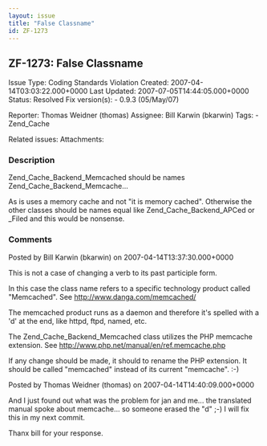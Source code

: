 ```yaml
---
layout: issue
title: "False Classname"
id: ZF-1273
---
```


ZF-1273: False Classname
------------------------

 Issue Type: Coding Standards Violation Created: 2007-04-14T03:03:22.000+0000 Last Updated: 2007-07-05T14:44:05.000+0000 Status: Resolved Fix version(s): - 0.9.3 (05/May/07)
 
 Reporter:  Thomas Weidner (thomas)  Assignee:  Bill Karwin (bkarwin)  Tags: - Zend\_Cache
 
 Related issues: 
 Attachments: 
### Description

Zend\_Cache\_Backend\_Memcached should be names Zend\_Cache\_Backend\_Memcache...

As is uses a memory cache and not "it is memory cached". Otherwise the other classes should be names equal like Zend\_Cache\_Backend\_APCed or \_Filed and this would be nonsense.

 

 

### Comments

Posted by Bill Karwin (bkarwin) on 2007-04-14T13:37:30.000+0000

This is not a case of changing a verb to its past participle form.

In this case the class name refers to a specific technology product called "Memcached". See <http://www.danga.com/memcached/>

The memcached product runs as a daemon and therefore it's spelled with a 'd' at the end, like httpd, ftpd, named, etc.

The Zend\_Cache\_Backend\_Memcached class utilizes the PHP memcache extension. See <http://www.php.net/manual/en/ref.memcache.php>

If any change should be made, it should to rename the PHP extension. It should be called "memcached" instead of its current "memcache". :-)

 

 

Posted by Thomas Weidner (thomas) on 2007-04-14T14:40:09.000+0000

And I just found out what was the problem for jan and me... the translated manual spoke about memcache... so someone erased the "d" ;-) I will fix this in my next commit.

Thanx bill for your response.

 

 
